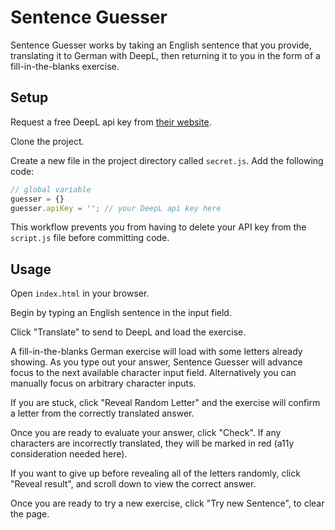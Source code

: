 #  Sentence Guesser
Sentence Guesser works by taking an English sentence that you provide, translating it to German with DeepL, then returning it to you in the form of a fill-in-the-blanks exercise.

## Setup
Request a free DeepL api key from [their website](https://www.deepl.com/). 

Clone the project. 

Create a new file in the project directory called `secret.js`. Add the following code:

```js
// global variable
guesser = {}
guesser.apiKey = ''; // your DeepL api key here
```

This workflow prevents you from having to delete your API key from the `script.js` file before committing code.

## Usage
Open `index.html` in your browser.

Begin by typing an English sentence in the input field.

Click "Translate" to send to DeepL and load the exercise.

A fill-in-the-blanks German exercise will load with some letters already showing. As you type out your answer, Sentence Guesser will advance focus to the next available character input field. Alternatively you can manually focus on arbitrary character inputs.

If you are stuck, click "Reveal Random Letter" and the exercise will confirm a letter from the correctly translated answer.

Once you are ready to evaluate your answer, click "Check". If any characters are incorrectly translated, they will be marked in red (a11y consideration needed here). 

If you want to give up before revealing all of the letters randomly, click "Reveal result", and scroll down to view the correct answer.

Once you are ready to try a new exercise, click "Try new Sentence", to clear the page.
